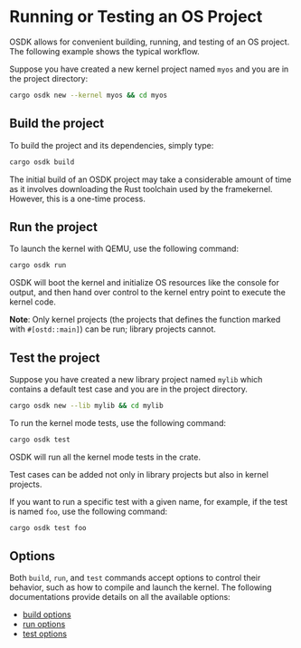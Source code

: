 # Running or Testing an OS Project

OSDK allows for convenient building, running,
and testing of an OS project.
The following example shows the typical workflow.

Suppose you have created a new kernel project named `myos`
and you are in the project directory:

```bash
cargo osdk new --kernel myos && cd myos
```

## Build the project

To build the project and its dependencies,
simply type:

```bash
cargo osdk build
```

The initial build of an OSDK project
may take a considerable amount of time 
as it involves downloading the Rust toolchain used by the framekernel.
However, this is a one-time process.

## Run the project

To launch the kernel with QEMU,
use the following command:

```bash
cargo osdk run
```

OSDK will boot the kernel
and initialize OS resources like the console for output,
and then hand over control to the kernel entry point
to execute the kernel code.

**Note**: Only kernel projects (the projects
that defines the function marked with `#[ostd::main]`)
can be run;
library projects cannot.


## Test the project

Suppose you have created a new library project named `mylib` 
which contains a default test case 
and you are in the project directory.

```bash
cargo osdk new --lib mylib && cd mylib
```

To run the kernel mode tests, use the following command:

```bash
cargo osdk test
```

OSDK will run all the kernel mode tests in the crate.

Test cases can be added not only in library projects 
but also in kernel projects.

If you want to run a specific test with a given name,
for example, if the test is named `foo`,
use the following command:

```bash
cargo osdk test foo
```

## Options

Both `build`, `run`, and `test` commands accept options
to control their behavior, such as how to compile and
launch the kernel.
The following documentations provide details on
all the available options:

- [build options](../reference/commands/build.md)
- [run options](../reference/commands/run.md)
- [test options](../reference/commands/test.md)
